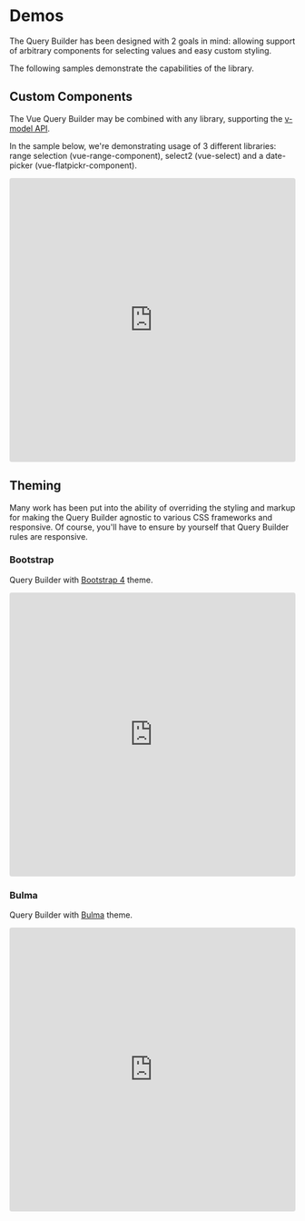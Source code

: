 # Demos

The Query Builder has been designed with 2 goals in mind: allowing support of arbitrary components
for selecting values and easy custom styling.

The following samples demonstrate the capabilities of the library.


## Custom Components

The Vue Query Builder may be combined with any library, supporting the [v-model
API](https://vuejs.org/v2/guide/components.html#Using-v-model-on-Components).

In the sample below, we're demonstrating usage of 3 different libraries: range selection
(vue-range-component), select2 (vue-select) and a date-picker (vue-flatpickr-component).


<iframe
  src="https://codesandbox.io/embed/demo-components-67vro?fontsize=14&hidenavigation=1&module=%2Fsrc%2FApp.vue&theme=dark"
  style="width:100%; height:500px; border:0; border-radius: 4px; overflow:hidden;"
  title="demo components"
  allow="geolocation; microphone; camera; midi; vr; accelerometer; gyroscope; payment; ambient-light-sensor; encrypted-media; usb"
  sandbox="allow-modals allow-forms allow-popups allow-scripts allow-same-origin"
></iframe>


## Theming

Many work has been put into the ability of overriding the styling and markup for making the Query
Builder agnostic to various CSS frameworks and responsive. Of course, you'll have to ensure by
yourself that Query Builder rules are responsive.


### Bootstrap

Query Builder with [Bootstrap 4](https://getbootstrap.com/) theme.

<iframe
  src="https://codesandbox.io/embed/demo-bootstrap-4-e37eq?fontsize=14&hidenavigation=1&module=%2Fsrc%2FApp.vue&theme=dark"
  style="width:100%; height:500px; border:0; border-radius: 4px; overflow:hidden;"
  title="demo bootstrap 4"
  allow="geolocation; microphone; camera; midi; vr; accelerometer; gyroscope; payment; ambient-light-sensor; encrypted-media; usb"
  sandbox="allow-modals allow-forms allow-popups allow-scripts allow-same-origin"
></iframe>


### Bulma

Query Builder with [Bulma](https://bulma.io/) theme.

<iframe
  src="https://codesandbox.io/embed/demo-bulma-9m5r4?fontsize=14&hidenavigation=1&module=%2Fsrc%2FApp.vue&theme=dark"
  style="width:100%; height:500px; border:0; border-radius: 4px; overflow:hidden;"
  title="Demo: Bulma"
  allow="geolocation; microphone; camera; midi; vr; accelerometer; gyroscope; payment; ambient-light-sensor; encrypted-media; usb"
  sandbox="allow-modals allow-forms allow-popups allow-scripts allow-same-origin"
></iframe>
